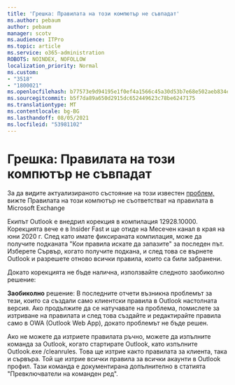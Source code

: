 ```yaml
---
title: 'Грешка: Правилата на този компютър не съвпадат'
ms.author: pebaum
author: pebaum
manager: scotv
ms.audience: ITPro
ms.topic: article
ms.service: o365-administration
ROBOTS: NOINDEX, NOFOLLOW
localization_priority: Normal
ms.custom:
- "3518"
- "1800021"
ms.openlocfilehash: b77573e9d94195e1f0ef4a1566c45a30d53b7e68e502aeb834e2ca5b9e6c5c76
ms.sourcegitcommit: b5f7da89a650d2915dc652449623c78be6247175
ms.translationtype: MT
ms.contentlocale: bg-BG
ms.lasthandoff: 08/05/2021
ms.locfileid: "53981102"
---
```

# <a name="error-the-rules-on-this-computer-do-not-match"></a>Грешка: Правилата на този компютър не съвпадат

За да видите актуализираното състояние на този известен [проблем,](https://support.office.com/article/d032e037-b224-429e-b325-633afde9b5f0) вижте Правилата на този компютър не съответстват на правилата в Microsoft Exchange

Екипът Outlook е внедрил корекция в компилация 12928.10000. Корекцията вече е в Insider Fast и ще отиде на Месечен канал в края на юни 2020 г. След като имате фиксираната компилация, може да получите подканата "Кои правила искате да запазите" за последен път. Изберете Сървър, когато получите подкана, и след това се върнете Outlook и разрешете отново всички правила, които са били забранени.

Докато корекцията не бъде налична, използвайте следното заобиколно решение:

**Заобиколно** решение: В последните отчети възникна проблемът за тези, които са създали само клиентски правила в Outlook настолната версия. Ако продължите да се натучавате на проблема, помислете за изтриване на правилата и след това създайте и редактирайте правила само в OWA (Outlook Web App), докато проблемът не бъде решен.

Ако не можете да изтриете правилата ръчно, можете да изпълните команда за Outlook, когато стартирате Outlook, като изпълните Outlook.exe /cleanrules. Това ще изтрие както правилата за клиента, така и сървъра. Той ще изтрие всички правила за всички акаунти в Outlook профил. Тази команда е документирана допълнително в статията "Превключватели на команден ред".

